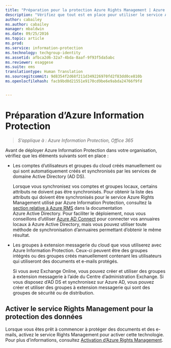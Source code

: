 ```yaml
---
title: "Préparation pour la protection Azure Rights Management | Azure Information Protection"
description: "Vérifiez que tout est en place pour utiliser le service Azure Rights Management afin de permettre à votre organisation de protéger les documents et les e-mails."
author: cabailey
ms.author: cabailey
manager: mbaldwin
ms.date: 09/25/2016
ms.topic: article
ms.prod: 
ms.service: information-protection
ms.technology: techgroup-identity
ms.assetid: afbca2d6-32a7-4bda-8aaf-9f93f5da5abc
ms.reviewer: esaggese
ms.suite: ems
translationtype: Human Translation
ms.sourcegitcommit: 9d8354f2d68f211d349226970fd2f83dd0ce810b
ms.openlocfilehash: facb9bd0d21551e9170cd9be6e9abda24766f9fd


---
```


# <a name="preparing-for-azure-information-protection"></a>Préparation d’Azure Information Protection

>*S’applique à : Azure Information Protection, Office 365*

Avant de déployer Azure Information Protection dans votre organisation, vérifiez que les éléments suivants sont en place :

-   Les comptes d’utilisateurs et groupes du cloud créés manuellement ou qui sont automatiquement créés et synchronisés par les services de domaine Active Directory (AD DS).

    Lorsque vous synchronisez vos comptes et groupes locaux, certains attributs ne doivent pas être synchronisés. Pour obtenir la liste des attributs qui doivent être synchronisés pour le service Azure Rights Management utilisé par Azure Information Protection, consultez la [section relative à Azure RMS](/active-directory/active-directory-aadconnectsync-attributes-synchronized#azure-rms) dans la documentation Azure Active Directory. Pour faciliter le déploiement, nous vous conseillons d’utiliser [Azure AD Connect](/active-directory/active-directory-aadconnectsync-whatis) pour connecter vos annuaires locaux à Azure Active Directory, mais vous pouvez utiliser toute méthode de synchronisation d’annuaires permettant d’obtenir le même résultat.

-   Les groupes à extension messagerie du cloud que vous utiliserez avec Azure Information Protection. Ceux-ci peuvent être des groupes intégrés ou des groupes créés manuellement contenant les utilisateurs qui utiliseront des documents et e-mails protégés.

    Si vous avez Exchange Online, vous pouvez créer et utiliser des groupes à extension messagerie à l’aide du Centre d’administration Exchange. Si vous disposez d’AD DS et synchronisez sur Azure AD, vous pouvez créer et utiliser des groupes à extension messagerie qui sont des groupes de sécurité ou de distribution.

## <a name="activate-the-rights-management-service-for-data-protection"></a>Activer le service Rights Management pour la protection des données
Lorsque vous êtes prêt à commencer à protéger des documents et des e-mails, activez le service Rights Management pour activer cette technologie. Pour plus d’informations, consultez [Activation d’Azure Rights Management](../deploy-use/activate-service.md).






<!--HONumber=Nov16_HO2-->


